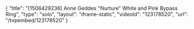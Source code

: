{
    "title": "[1508429236] Anne Geddes \"Nurture\" White and Pink Bypass Ring",
    "type": "solo",
    "layout": "iframe-static",
    "videoId": "123178520",
    "url": "\/tvpembed\/123178520"
}